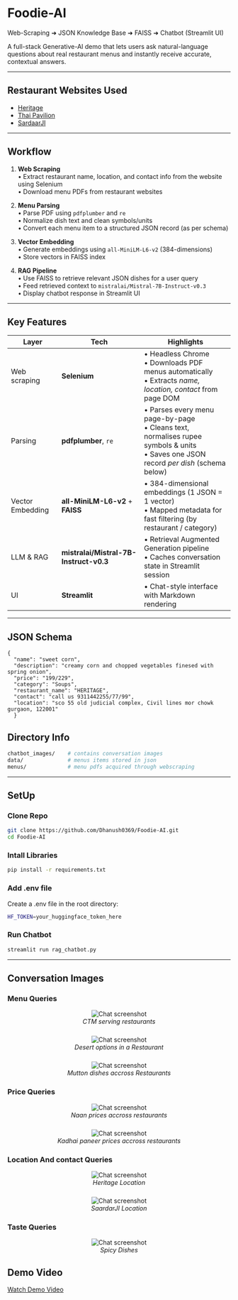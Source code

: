 # Foodie-AI   
Web-Scraping ➜ JSON Knowledge Base ➜ FAISS ➜ Chatbot (Streamlit UI)

A full-stack Generative-AI demo that lets users ask natural-language questions about real restaurant menus and instantly receive accurate, contextual answers.

---

## Restaurant Websites Used

- [Heritage](https://www.heritagegurgaon.in)
- [Thai Pavilion](https://www.tajhotels.com/en-in/hotels/taj-city-centre-gurugram/restaurants/thai-pavilion-gurugram)
- [SardaarJI](https://sardaarjirestaurant.com/menu.html)


---

## Workflow

1. **Web Scraping**  
   • Extract restaurant name, location, and contact info from the website using Selenium  
   • Download menu PDFs from restaurant websites

2. **Menu Parsing**  
   • Parse PDF using `pdfplumber` and `re`  
   • Normalize dish text and clean symbols/units  
   • Convert each menu item to a structured JSON record (as per schema)

3. **Vector Embedding**  
   • Generate embeddings using `all-MiniLM-L6-v2` (384-dimensions)  
   • Store vectors in FAISS index  

4. **RAG Pipeline**  
   • Use FAISS to retrieve relevant JSON dishes for a user query  
   • Feed retrieved context to `mistralai/Mistral-7B-Instruct-v0.3`  
   • Display chatbot response in Streamlit UI

---

## Key Features
| Layer | Tech | Highlights |
|-------|------|------------|
| Web scraping | **Selenium** | • Headless Chrome<br>• Downloads PDF menus automatically<br>• Extracts *name, location, contact* from page DOM |
| Parsing | **pdfplumber**, `re` | • Parses every menu page-by-page<br>• Cleans text, normalises rupee symbols & units<br>• Saves one JSON record *per dish* (schema below) |
| Vector Embedding | **all-MiniLM-L6-v2** + **FAISS** | • 384-dimensional embeddings (1 JSON = 1 vector)<br>• Mapped metadata for fast filtering (by restaurant / category) |
| LLM & RAG | **mistralai/Mistral-7B-Instruct-v0.3** | • Retrieval Augmented Generation pipeline<br>• Caches conversation state in Streamlit session |
| UI | **Streamlit** | • Chat-style interface with Markdown rendering<br> |

---

##  JSON Schema

```jsonc
{
  "name": "sweet corn",
  "description": "creamy corn and chopped vegetables finesed with spring onion",
  "price": "199/229",
  "category": "Soups",
  "restaurant_name": "HERITAGE",
  "contact": "call us 9311442255/77/99",
  "location": "sco 55 old judicial complex, Civil lines mor chowk gurgaon, 122001"
  }
```

## Directory Info
```bash
chatbot_images/    # contains conversation images
data/              # menus items stored in json
menus/             # menu pdfs acquired through webscraping
```

---
## SetUp
### Clone Repo
```bash
git clone https://github.com/Dhanush0369/Foodie-AI.git
cd Foodie-AI
```

### Intall Libraries
```bash
pip install -r requirements.txt
```

### Add .env file
Create a .env file in the root directory:
```bash
HF_TOKEN=your_huggingface_token_here
```

### Run Chatbot
```bash
streamlit run rag_chatbot.py
```

---

## Conversation Images
### Menu Queries
<p align="center" style="margin-bottom:24px;">
  <img src="chatbot_images/CTM_menu.png" alt="Chat screenshot">
  <br>
  <em>CTM serving restaurants</em>
</p>

<p align="center" style="margin-bottom:24px;">
  <img src="chatbot_images/dessert.png" alt="Chat screenshot">
  <br>
  <em>Desert options in a Restaurant</em>
</p>

<p align="center" style="margin-bottom:24px;">
  <img src="chatbot_images/mutton_menu.png" alt="Chat screenshot">
  <br>
  <em>Mutton dishes accross Restaurants</em>
</p>


### Price Queries
<p align="center" style="margin-bottom:24px;">
  <img src="chatbot_images/naan_prices.png" alt="Chat screenshot">
  <br>
  <em>Naan prices accross restaurants</em>
</p>

<p align="center" style="margin-bottom:24px;">
  <img src="chatbot_images/kadhai_paneer.png" alt="Chat screenshot">
  <br>
  <em>Kadhai paneer prices accross restaurants</em>
</p>

### Location And contact Queries
<p align="center" style="margin-bottom:24px;">
  <img src="chatbot_images/heritage_add.png" alt="Chat screenshot">
  <br>
  <em>Heritage Location</em>
</p>

<p align="center" style="margin-bottom:24px;">
  <img src="chatbot_images/saardarJi_add.png" alt="Chat screenshot">
  <br>
  <em>SaardarJI Location</em>
</p>

### Taste Queries
<p align="center" style="margin-bottom:24px;">
  <img src="chatbot_images/spicy.png" alt="Chat screenshot">
  <br>
  <em>Spicy Dishes</em>
</p>

## Demo Video
[Watch Demo Video](https://youtu.be/lS0APRRjtPQ?si=yxtZcOztaHjA_jic)

